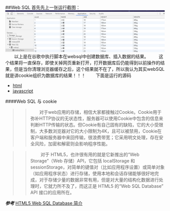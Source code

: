 ##Web SQL
首先先上一张运行截图：
![webSql](./img/webSQL.png)
&emsp;&emsp;以上是在谷歌中执行脚本在websql中创建数据库、插入数据的结果。
&emsp;&emsp;这个结果将一直保存，即使关掉网页重新打开，打开数据库后仍能得到以前操作的结果，但是当你清理浏览器缓存之后，这个结果就不在了，所以我认为其实webSQL就是讲cookie组织为数据库的结果！！！
&emsp;&emsp;下面是运行的源码  
+ [html](./webDataBase.html)
+ [javascript](./websql.js)

####Web SQL 与 cookie
>>&emsp;&emsp;对于web应用的存储，相信大家都接触过Cookie。Cookie用于弥补HTTP协议的无状态性，服务器可以使用Cookie中包含的信息来判断HTTP传输的状态。但Cookie有自己固有的缺陷，它的大小受限制，大多数浏览器对它的大小限制为4K，且可以被禁用，Cookie在客户端和服务器中来回传输，很浪费带宽；它采用明文处理，存在安全风险，加密和解密则会影响程序性能。

>>&emsp;&emsp; 对于 HTML5，也许很有用的就是它新推出的“Web Storage”（Web 存储）API，它包括 localStorage 和 sessionStorage，对简单的键值对（比如应用程序设置）或简单对象（如应用程序状态）进行存储，使用本地和会话存储能够很好地完成，对于存储少量的数据非常有用，但是对大量的结构化数据进行处理时，它就力所不及了，而这正是 HTML5 的“Web SQL Database” API 接口的应用所在。

***参考***
[HTML5 Web SQL Database 简介](https://www.ibm.com/developerworks/cn/web/1108_zhaifeng_websqldb/index.html)
